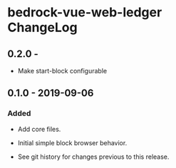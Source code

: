 # bedrock-vue-web-ledger ChangeLog

## 0.2.0 -
- Make start-block configurable

## 0.1.0 - 2019-09-06

### Added
- Add core files.
- Initial simple block browser behavior.

- See git history for changes previous to this release.
